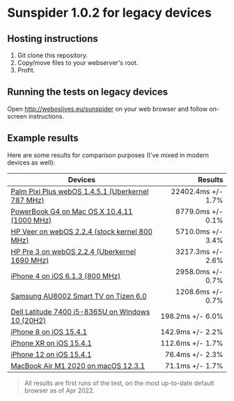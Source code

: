 # Sunspider 1.0.2 for legacy devices

## Hosting instructions
1. Git clone this repository.
2. Copy/move files to your webserver's root.
3. Profit.

## Running the tests on legacy devices
Open http://weboslives.eu/sunspider on your web browser and follow on-screen instructions.

## Example results
Here are some results for comparison purposes (I've mixed in modern devices as well):

| Devices | Results |
| --------------- | ---------------: |
| [Palm Pixi Plus webOS 1.4.5.1 (Uberkernel 787 MHz)](http://weboslives.eu/sunspider/sunspider-1.0.2/results.html?%7B%22v%22:%20%22sunspider-1.0.2%22,%20%223d-cube%22:%5B1254,2581,1352,1330,1514,1463,1515,1470,1367,1342%5D,%223d-morph%22:%5B1912,1850,2616,2223,2131,2197,2182,2207,1923,2089%5D,%223d-raytrace%22:%5B938,918,1028,953,1041,1109,1048,1097,1036,1113%5D,%22access-binary-trees%22:%5B208,275,336,310,290,281,300,245,234,252%5D,%22access-fannkuch%22:%5B716,737,1693,1702,813,809,793,790,766,745%5D,%22access-nbody%22:%5B958,1009,1075,1007,1177,1040,1112,1119,1414,1059%5D,%22access-nsieve%22:%5B453,459,455,456,516,561,486,490,780,465%5D,%22bitops-3bit-bits-in-byte%22:%5B242,199,212,237,208,194,236,247,239,222%5D,%22bitops-bits-in-byte%22:%5B335,390,362,349,394,386,395,391,380,375%5D,%22bitops-bitwise-and%22:%5B531,517,565,579,569,528,536,660,578,610%5D,%22bitops-nsieve-bits%22:%5B832,884,800,759,887,874,814,859,838,782%5D,%22controlflow-recursive%22:%5B96,128,103,118,117,108,111,131,104,118%5D,%22crypto-aes%22:%5B530,518,402,544,517,594,580,437,1236,474%5D,%22crypto-md5%22:%5B304,391,342,359,387,376,390,366,356,342%5D,%22crypto-sha1%22:%5B411,375,337,368,378,364,368,354,328,326%5D,%22date-format-tofte%22:%5B911,959,791,945,972,941,948,889,847,872%5D,%22date-format-xparb%22:%5B1146,1294,1097,1248,1315,1226,1212,1209,1108,1199%5D,%22math-cordic%22:%5B1172,1273,1289,1228,1250,1209,1263,1184,1143,1135%5D,%22math-partial-sums%22:%5B1351,1363,1433,1434,1417,1423,1426,1364,1282,1601%5D,%22math-spectral-norm%22:%5B531,537,544,598,594,545,553,564,533,511%5D,%22regexp-dna%22:%5B264,272,294,296,299,297,294,298,268,267%5D,%22string-base64%22:%5B682,646,626,712,720,715,705,602,615,1349%5D,%22string-fasta%22:%5B1302,1267,1244,1322,1423,1298,1342,1231,1228,1618%5D,%22string-tagcloud%22:%5B850,871,842,934,924,923,943,839,838,815%5D,%22string-unpack-code%22:%5B2218,1591,1609,1758,1739,1742,1759,1568,1638,1565%5D,%22string-validate-input%22:%5B1153,1228,1216,1297,1311,1301,1319,1188,1171,1131%5D%7D) | 22402.4ms +/- 1.7% |
| [PowerBook G4 on Mac OS X 10.4.11 (1000 MHz)](http://weboslives.eu/sunspider/sunspider-1.0.2/results.html?%7B%22v%22:%20%22sunspider-1.0.2%22,%20%223d-cube%22:%5B392,394,392,392,392,393,394,393,392,391%5D,%223d-morph%22:%5B528,514,514,514,518,521,517,520,519,519%5D,%223d-raytrace%22:%5B377,374,377,375,374,378,376,373,379,378%5D,%22access-binary-trees%22:%5B129,129,130,130,129,131,131,129,130,131%5D,%22access-fannkuch%22:%5B725,726,724,725,725,723,724,725,726,724%5D,%22access-nbody%22:%5B411,406,406,407,409,410,407,407,407,408%5D,%22access-nsieve%22:%5B275,275,278,276,272,274,275,275,271,276%5D,%22bitops-3bit-bits-in-byte%22:%5B260,261,260,260,259,259,261,260,259,260%5D,%22bitops-bits-in-byte%22:%5B275,276,274,274,275,274,274,274,274,274%5D,%22bitops-bitwise-and%22:%5B253,252,263,252,252,253,252,253,252,253%5D,%22bitops-nsieve-bits%22:%5B460,459,460,460,460,459,462,461,459,460%5D,%22controlflow-recursive%22:%5B153,154,153,155,156,153,153,153,154,154%5D,%22crypto-aes%22:%5B261,258,260,259,259,260,259,259,259,258%5D,%22crypto-md5%22:%5B175,176,176,175,175,176,176,177,175,176%5D,%22crypto-sha1%22:%5B180,177,178,178,178,178,180,178,177,179%5D,%22date-format-tofte%22:%5B250,247,249,248,251,252,250,250,251,249%5D,%22date-format-xparb%22:%5B178,177,176,175,179,181,176,180,182,179%5D,%22math-cordic%22:%5B443,444,443,442,442,443,442,443,442,442%5D,%22math-partial-sums%22:%5B374,379,372,379,373,372,383,378,373,380%5D,%22math-spectral-norm%22:%5B347,348,347,346,345,348,351,349,347,362%5D,%22regexp-dna%22:%5B997,1001,982,1006,983,981,979,983,978,972%5D,%22string-base64%22:%5B232,223,221,218,217,221,220,220,223,222%5D,%22string-fasta%22:%5B338,340,336,334,332,335,338,332,336,338%5D,%22string-tagcloud%22:%5B270,270,270,268,268,268,270,269,268,268%5D,%22string-unpack-code%22:%5B353,351,354,353,355,350,350,353,350,351%5D,%22string-validate-input%22:%5B178,181,182,177,182,182,177,179,179,178%5D%7D) | 8779.0ms +/- 0.1% |
| [HP Veer on webOS 2.2.4 (stock kernel 800 MHz)](http://weboslives.eu/sunspider/sunspider-1.0.2/results.html?%7B%22v%22:%20%22sunspider-1.0.2%22,%20%223d-cube%22:%5B342,373,275,241,288,326,230,275,284,267%5D,%223d-morph%22:%5B284,273,363,288,377,270,284,295,369,274%5D,%223d-raytrace%22:%5B227,250,224,225,221,265,256,350,231,348%5D,%22access-binary-trees%22:%5B199,69,37,35,73,69,76,75,55,68%5D,%22access-fannkuch%22:%5B158,179,165,143,164,191,166,163,169,164%5D,%22access-nbody%22:%5B193,183,287,186,298,163,205,206,313,193%5D,%22access-nsieve%22:%5B83,82,77,98,100,85,95,87,81,80%5D,%22bitops-3bit-bits-in-byte%22:%5B58,60,67,65,66,57,63,59,72,60%5D,%22bitops-bits-in-byte%22:%5B99,75,88,95,89,89,92,102,92,92%5D,%22bitops-bitwise-and%22:%5B173,107,112,106,115,106,107,108,110,110%5D,%22bitops-nsieve-bits%22:%5B180,264,278,157,307,262,164,171,254,175%5D,%22controlflow-recursive%22:%5B52,53,50,60,46,55,54,55,68,70%5D,%22crypto-aes%22:%5B142,105,151,144,129,209,119,102,139,104%5D,%22crypto-md5%22:%5B154,142,141,147,144,192,111,149,144,232%5D,%22crypto-sha1%22:%5B129,133,128,212,129,158,108,125,130,146%5D,%22date-format-tofte%22:%5B268,329,222,317,268,446,246,271,336,248%5D,%22date-format-xparb%22:%5B445,465,472,480,436,610,512,407,443,476%5D,%22math-cordic%22:%5B223,221,218,218,212,302,214,222,219,315%5D,%22math-partial-sums%22:%5B259,263,255,344,257,334,281,263,260,259%5D,%22math-spectral-norm%22:%5B124,199,190,123,196,259,110,130,200,122%5D,%22regexp-dna%22:%5B186,190,182,185,184,182,250,184,186,183%5D,%22string-base64%22:%5B109,208,121,224,133,126,123,240,208,230%5D,%22string-fasta%22:%5B235,217,236,244,229,234,239,246,234,238%5D,%22string-tagcloud%22:%5B630,430,428,396,546,580,426,403,443,434%5D,%22string-unpack-code%22:%5B574,566,553,556,572,566,565,563,557,552%5D,%22string-validate-input%22:%5B199,279,255,282,196,213,203,281,227,295%5D%7D) | 5710.0ms +/- 3.4% |
| [HP Pre 3 on webOS 2.2.4 (Uberkernel 1690 MHz)](http://weboslives.eu/sunspider/sunspider-1.0.2/results.html?%7B%22v%22:%20%22sunspider-1.0.2%22,%20%223d-cube%22:%5B156,225,175,190,174,171,225,179,154,179%5D,%223d-morph%22:%5B340,164,173,214,209,164,171,161,131,181%5D,%223d-raytrace%22:%5B177,158,231,154,223,208,163,217,168,216%5D,%22access-binary-trees%22:%5B39,24,29,26,20,26,38,26,23,30%5D,%22access-fannkuch%22:%5B105,118,103,100,110,93,100,102,57,103%5D,%22access-nbody%22:%5B156,107,124,191,159,124,149,113,86,120%5D,%22access-nsieve%22:%5B27,27,25,25,32,33,37,31,24,37%5D,%22bitops-3bit-bits-in-byte%22:%5B23,24,23,21,18,24,33,17,32,32%5D,%22bitops-bits-in-byte%22:%5B33,41,41,42,33,52,48,42,63,49%5D,%22bitops-bitwise-and%22:%5B48,50,61,82,44,36,41,55,56,62%5D,%22bitops-nsieve-bits%22:%5B295,192,108,184,103,115,108,108,118,139%5D,%22controlflow-recursive%22:%5B32,17,16,17,21,15,21,23,18,28%5D,%22crypto-aes%22:%5B133,123,96,92,163,97,99,153,205,107%5D,%22crypto-md5%22:%5B100,80,67,80,51,66,88,91,93,140%5D,%22crypto-sha1%22:%5B102,85,83,90,58,72,72,64,80,83%5D,%22date-format-tofte%22:%5B141,212,166,154,145,159,155,157,190,163%5D,%22date-format-xparb%22:%5B238,233,256,232,278,253,256,287,319,244%5D,%22math-cordic%22:%5B138,143,196,141,192,192,189,139,139,188%5D,%22math-partial-sums%22:%5B146,157,152,159,151,156,149,158,150,153%5D,%22math-spectral-norm%22:%5B54,233,64,74,55,65,70,57,65,75%5D,%22regexp-dna%22:%5B89,89,90,91,90,92,90,90,90,95%5D,%22string-base64%22:%5B66,60,76,73,65,64,75,57,74,81%5D,%22string-fasta%22:%5B134,144,144,139,137,153,137,113,153,150%5D,%22string-tagcloud%22:%5B226,212,212,203,227,272,210,211,221,221%5D,%22string-unpack-code%22:%5B306,281,277,322,356,291,275,273,300,278%5D,%22string-validate-input%22:%5B130,127,170,118,130,156,139,103,142,178%5D%7D) | 3217.3ms +/- 2.6% |
| [iPhone 4 on iOS 6.1.3 (800 MHz)](http://weboslives.eu/sunspider/sunspider-1.0.2/results.html?%7B%22v%22:%20%22sunspider-1.0.2%22,%20%223d-cube%22:%5B159,159,161,158,155,158,159,158,157,158%5D,%223d-morph%22:%5B128,129,131,149,129,130,132,130,130,131%5D,%223d-raytrace%22:%5B209,200,199,200,197,198,198,198,198,204%5D,%22access-binary-trees%22:%5B46,42,43,43,43,43,44,44,43,43%5D,%22access-fannkuch%22:%5B87,82,83,83,83,83,83,84,82,83%5D,%22access-nbody%22:%5B78,77,78,74,87,76,75,78,75,75%5D,%22access-nsieve%22:%5B55,53,51,51,52,53,51,54,52,55%5D,%22bitops-3bit-bits-in-byte%22:%5B10,9,9,11,10,10,11,11,9,11%5D,%22bitops-bits-in-byte%22:%5B26,26,26,26,25,26,26,26,27,26%5D,%22bitops-bitwise-and%22:%5B54,55,53,53,56,54,54,55,55,57%5D,%22bitops-nsieve-bits%22:%5B37,38,37,37,39,58,37,38,37,37%5D,%22controlflow-recursive%22:%5B29,31,28,29,29,31,29,31,29,31%5D,%22crypto-aes%22:%5B141,159,146,138,148,142,139,142,140,144%5D,%22crypto-md5%22:%5B53,53,51,51,55,53,54,56,54,55%5D,%22crypto-sha1%22:%5B40,37,38,40,80,39,39,39,37,40%5D,%22date-format-tofte%22:%5B228,236,227,226,249,237,247,226,227,227%5D,%22date-format-xparb%22:%5B255,258,244,251,252,270,251,261,249,253%5D,%22math-cordic%22:%5B93,91,91,96,90,90,90,90,89,89%5D,%22math-partial-sums%22:%5B154,152,155,153,148,149,155,154,148,146%5D,%22math-spectral-norm%22:%5B57,57,59,57,58,59,70,58,58,56%5D,%22regexp-dna%22:%5B119,113,118,126,115,111,114,111,112,115%5D,%22string-base64%22:%5B81,80,83,76,82,82,81,84,82,83%5D,%22string-fasta%22:%5B130,132,130,131,133,130,135,134,129,139%5D,%22string-tagcloud%22:%5B205,175,172,173,187,189,209,193,182,190%5D,%22string-unpack-code%22:%5B361,388,368,372,361,356,380,369,423,359%5D,%22string-validate-input%22:%5B136,142,126,123,132,130,137,132,130,132%5D%7D) | 2958.0ms +/- 0.7% |
| [Samsung AU8002 Smart TV on Tizen 6.0](http://weboslives.eu/sunspider/sunspider-1.0.2/results.html?%7B%22v%22:%20%22sunspider-1.0.2%22,%20%223d-cube%22:%5B60,58,58,58,58,58,57,58,59,63%5D,%223d-morph%22:%5B47,47,45,46,46,46,46,46,45,46%5D,%223d-raytrace%22:%5B79,77,85,77,77,94,76,77,76,76%5D,%22access-binary-trees%22:%5B19,17,18,17,17,18,18,17,17,17%5D,%22access-fannkuch%22:%5B62,62,62,62,62,63,63,62,62,62%5D,%22access-nbody%22:%5B26,25,32,25,30,29,27,27,25,26%5D,%22access-nsieve%22:%5B37,38,38,38,38,38,38,38,37,40%5D,%22bitops-3bit-bits-in-byte%22:%5B10,11,10,11,11,11,11,11,11,11%5D,%22bitops-bits-in-byte%22:%5B21,21,21,20,21,20,21,21,17,21%5D,%22bitops-bitwise-and%22:%5B13,13,13,13,13,13,13,13,13,13%5D,%22bitops-nsieve-bits%22:%5B29,28,28,28,29,28,28,29,29,29%5D,%22controlflow-recursive%22:%5B16,16,16,16,17,16,15,16,16,15%5D,%22crypto-aes%22:%5B57,48,60,55,62,55,47,55,55,57%5D,%22crypto-md5%22:%5B45,46,45,47,46,44,46,45,44,47%5D,%22crypto-sha1%22:%5B58,58,59,57,55,57,55,57,57,58%5D,%22date-format-tofte%22:%5B66,66,66,61,61,63,60,63,65,65%5D,%22date-format-xparb%22:%5B58,57,60,60,58,57,61,58,60,59%5D,%22math-cordic%22:%5B24,32,32,32,31,32,32,24,31,24%5D,%22math-partial-sums%22:%5B90,90,91,92,91,89,91,92,89,91%5D,%22math-spectral-norm%22:%5B17,17,17,17,16,16,17,16,17,17%5D,%22regexp-dna%22:%5B25,25,25,25,25,25,25,26,25,25%5D,%22string-base64%22:%5B69,67,67,68,68,66,68,67,68,68%5D,%22string-fasta%22:%5B61,61,61,61,61,61,61,61,61,61%5D,%22string-tagcloud%22:%5B107,108,87,86,96,96,96,97,96,96%5D,%22string-unpack-code%22:%5B72,73,72,71,73,72,72,72,72,72%5D,%22string-validate-input%22:%5B64,50,48,52,55,47,49,49,53,52%5D%7D) | 1208.6ms +/- 0.7% |
| [Dell Latitude 7400 i5-8365U on Windows 10 (20H2)](http://weboslives.eu/sunspider/sunspider-1.0.2/results.html?%7B%22v%22:%20%22sunspider-1.0.2%22,%20%223d-cube%22:%5B10,9,10,11,10,10,9,10,12,11%5D,%223d-morph%22:%5B9,8,9,9,9,10,9,9,9,10%5D,%223d-raytrace%22:%5B10,9,10,11,12,9,10,11,9,16%5D,%22access-binary-trees%22:%5B3,2,2,2,3,2,3,3,2,4%5D,%22access-fannkuch%22:%5B13,12,14,12,14,12,13,12,12,17%5D,%22access-nbody%22:%5B9,5,5,4,5,4,5,5,5,6%5D,%22access-nsieve%22:%5B6,6,6,6,6,6,6,7,6,9%5D,%22bitops-3bit-bits-in-byte%22:%5B2,2,2,2,2,2,3,2,2,3%5D,%22bitops-bits-in-byte%22:%5B4,3,5,4,4,4,4,4,4,6%5D,%22bitops-bitwise-and%22:%5B3,3,3,3,3,3,3,3,3,3%5D,%22bitops-nsieve-bits%22:%5B5,5,5,6,6,5,6,7,6,7%5D,%22controlflow-recursive%22:%5B3,5,4,4,3,3,3,4,3,4%5D,%22crypto-aes%22:%5B6,8,8,5,6,7,6,7,5,8%5D,%22crypto-md5%22:%5B6,6,6,6,7,5,6,6,7,9%5D,%22crypto-sha1%22:%5B10,11,9,9,10,10,10,10,10,14%5D,%22date-format-tofte%22:%5B8,8,7,7,7,7,7,7,9,9%5D,%22date-format-xparb%22:%5B7,9,7,12,8,7,7,8,7,9%5D,%22math-cordic%22:%5B5,5,6,5,5,5,13,5,6,7%5D,%22math-partial-sums%22:%5B14,15,16,14,14,14,15,14,16,17%5D,%22math-spectral-norm%22:%5B2,2,3,3,2,2,2,4,2,2%5D,%22regexp-dna%22:%5B5,5,5,5,5,6,6,5,5,6%5D,%22string-base64%22:%5B9,9,9,11,9,10,11,12,10,11%5D,%22string-fasta%22:%5B10,9,15,10,9,9,9,10,10,12%5D,%22string-tagcloud%22:%5B12,12,26,13,11,12,12,11,11,19%5D,%22string-unpack-code%22:%5B9,12,13,10,9,9,12,9,10,11%5D,%22string-validate-input%22:%5B8,11,10,8,8,11,10,8,12,9%5D%7D) | 198.2ms +/- 6.0% |
| [iPhone 8 on iOS 15.4.1](http://weboslives.eu/sunspider/sunspider-1.0.2/results.html?%7B%22v%22:%20%22sunspider-1.0.2%22,%20%223d-cube%22:%5B9,7,9,9,9,9,8,9,8,9%5D,%223d-morph%22:%5B6,5,6,6,6,6,6,6,6,6%5D,%223d-raytrace%22:%5B5,5,6,5,5,5,5,5,5,5%5D,%22access-binary-trees%22:%5B2,2,2,2,2,2,2,2,2,2%5D,%22access-fannkuch%22:%5B6,6,6,6,6,6,6,6,6,6%5D,%22access-nbody%22:%5B4,3,4,4,4,3,4,3,4,4%5D,%22access-nsieve%22:%5B3,3,3,3,3,3,3,3,3,3%5D,%22bitops-3bit-bits-in-byte%22:%5B1,1,1,1,1,1,1,1,1,1%5D,%22bitops-bits-in-byte%22:%5B3,3,3,3,3,3,3,3,3,3%5D,%22bitops-bitwise-and%22:%5B3,3,3,3,3,3,3,3,3,3%5D,%22bitops-nsieve-bits%22:%5B5,5,5,6,5,5,5,5,5,5%5D,%22controlflow-recursive%22:%5B2,2,2,2,2,2,4,2,2,2%5D,%22crypto-aes%22:%5B5,5,5,5,5,5,5,12,5,5%5D,%22crypto-md5%22:%5B2,2,3,3,2,2,3,2,2,2%5D,%22crypto-sha1%22:%5B3,3,3,3,3,3,4,3,3,3%5D,%22date-format-tofte%22:%5B8,8,8,8,8,8,8,8,8,8%5D,%22date-format-xparb%22:%5B6,6,6,6,6,6,6,8,6,6%5D,%22math-cordic%22:%5B4,4,4,4,4,4,4,4,4,4%5D,%22math-partial-sums%22:%5B4,4,4,5,4,4,4,4,4,4%5D,%22math-spectral-norm%22:%5B2,2,2,2,2,2,2,2,2,2%5D,%22regexp-dna%22:%5B10,10,10,10,10,10,10,9,10,9%5D,%22string-base64%22:%5B4,4,4,4,4,4,4,4,4,4%5D,%22string-fasta%22:%5B6,6,6,6,6,6,6,6,6,6%5D,%22string-tagcloud%22:%5B11,10,9,10,10,11,11,10,10,10%5D,%22string-unpack-code%22:%5B22,24,24,23,23,23,29,23,23,23%5D,%22string-validate-input%22:%5B5,5,5,5,5,5,7,5,5,5%5D%7D) | 142.9ms +/- 2.2% |
| [iPhone XR on iOS 15.4.1](http://weboslives.eu/sunspider/sunspider-1.0.2/results.html?%7B%22v%22:%20%22sunspider-1.0.2%22,%20%223d-cube%22:%5B8,7,9,9,9,7,9,5,8,10%5D,%223d-morph%22:%5B6,6,6,5,6,6,6,4,6,6%5D,%223d-raytrace%22:%5B4,4,4,4,5,5,5,4,6,5%5D,%22access-binary-trees%22:%5B2,1,1,1,1,1,1,3,1,1%5D,%22access-fannkuch%22:%5B5,5,5,5,4,4,5,5,5,5%5D,%22access-nbody%22:%5B3,3,3,3,3,2,3,2,2,2%5D,%22access-nsieve%22:%5B2,2,2,2,2,2,2,2,2,2%5D,%22bitops-3bit-bits-in-byte%22:%5B1,1,1,1,1,1,1,1,1,1%5D,%22bitops-bits-in-byte%22:%5B2,2,2,2,2,2,2,2,2,2%5D,%22bitops-bitwise-and%22:%5B2,3,2,2,2,2,2,2,2,2%5D,%22bitops-nsieve-bits%22:%5B4,4,4,4,4,4,4,4,4,4%5D,%22controlflow-recursive%22:%5B2,2,2,2,2,2,2,2,2,2%5D,%22crypto-aes%22:%5B4,4,4,4,4,4,4,4,4,4%5D,%22crypto-md5%22:%5B2,2,2,2,2,2,2,2,2,2%5D,%22crypto-sha1%22:%5B2,2,2,2,2,2,2,2,2,2%5D,%22date-format-tofte%22:%5B6,6,6,6,6,6,6,6,6,6%5D,%22date-format-xparb%22:%5B4,4,4,5,5,4,5,5,5,5%5D,%22math-cordic%22:%5B3,3,3,3,3,3,3,3,3,3%5D,%22math-partial-sums%22:%5B4,4,4,4,4,3,4,4,4,4%5D,%22math-spectral-norm%22:%5B1,2,1,1,2,1,2,2,2,2%5D,%22regexp-dna%22:%5B7,7,7,7,7,7,7,7,7,7%5D,%22string-base64%22:%5B3,3,3,3,3,4,3,3,3,4%5D,%22string-fasta%22:%5B5,5,5,5,5,5,5,5,5,5%5D,%22string-tagcloud%22:%5B8,8,7,7,7,7,7,7,7,7%5D,%22string-unpack-code%22:%5B18,18,18,19,18,18,18,18,19,19%5D,%22string-validate-input%22:%5B6,4,6,4,6,4,4,4,4,4%5D%7D) | 112.6ms +/- 1.7% |
| [iPhone 12 on iOS 15.4.1](http://weboslives.eu/sunspider/sunspider-1.0.2/results.html?%7B%22v%22:%20%22sunspider-1.0.2%22,%20%223d-cube%22:%5B5,6,6,6,6,6,6,6,6,6%5D,%223d-morph%22:%5B3,4,4,4,4,4,4,4,4,4%5D,%223d-raytrace%22:%5B4,3,3,3,3,3,3,3,3,3%5D,%22access-binary-trees%22:%5B1,1,1,1,1,1,1,1,1,1%5D,%22access-fannkuch%22:%5B3,3,3,3,3,3,3,3,3,3%5D,%22access-nbody%22:%5B1,1,1,1,1,1,1,1,1,1%5D,%22access-nsieve%22:%5B1,1,1,1,1,1,1,1,1,1%5D,%22bitops-3bit-bits-in-byte%22:%5B0,0,0,0,0,0,0,0,0,0%5D,%22bitops-bits-in-byte%22:%5B2,2,2,2,2,2,2,2,2,2%5D,%22bitops-bitwise-and%22:%5B2,2,2,2,2,2,2,2,2,2%5D,%22bitops-nsieve-bits%22:%5B3,3,3,3,3,3,3,3,3,3%5D,%22controlflow-recursive%22:%5B1,1,1,1,1,1,1,1,1,1%5D,%22crypto-aes%22:%5B2,2,3,4,2,2,2,3,2,2%5D,%22crypto-md5%22:%5B1,1,1,1,1,1,1,1,1,1%5D,%22crypto-sha1%22:%5B1,1,2,1,1,1,1,1,1,2%5D,%22date-format-tofte%22:%5B4,4,4,4,4,4,4,4,4,4%5D,%22date-format-xparb%22:%5B3,3,3,3,3,3,3,3,3,6%5D,%22math-cordic%22:%5B2,2,2,2,2,1,2,1,2,2%5D,%22math-partial-sums%22:%5B2,3,2,2,2,2,2,3,2,2%5D,%22math-spectral-norm%22:%5B1,1,1,1,1,1,1,1,1,1%5D,%22regexp-dna%22:%5B5,5,5,5,5,5,5,5,5,5%5D,%22string-base64%22:%5B2,2,2,2,2,2,2,2,2,2%5D,%22string-fasta%22:%5B3,3,3,3,3,3,3,3,3,4%5D,%22string-tagcloud%22:%5B5,5,5,5,5,5,6,5,5,7%5D,%22string-unpack-code%22:%5B14,14,16,16,15,15,15,15,15,15%5D,%22string-validate-input%22:%5B3,2,2,2,3,2,2,2,2,2%5D%7D) | 76.4ms +/- 2.3% |
| [MacBook Air M1 2020 on macOS 12.3.1](http://weboslives.eu/sunspider/sunspider-1.0.2/results.html?%7B%22v%22:%20%22sunspider-1.0.2%22,%20%223d-cube%22:%5B6,5,5,6,6,6,4,6,5,5%5D,%223d-morph%22:%5B4,4,4,4,4,4,4,4,4,4%5D,%223d-raytrace%22:%5B3,3,3,3,3,3,3,3,3,3%5D,%22access-binary-trees%22:%5B1,1,1,1,1,2,1,1,1,1%5D,%22access-fannkuch%22:%5B4,4,4,4,4,4,4,4,4,4%5D,%22access-nbody%22:%5B1,1,1,1,1,1,1,1,1,1%5D,%22access-nsieve%22:%5B1,1,1,1,1,1,1,1,1,1%5D,%22bitops-3bit-bits-in-byte%22:%5B0,0,0,0,0,0,0,0,0,0%5D,%22bitops-bits-in-byte%22:%5B1,1,1,2,1,2,1,1,1,1%5D,%22bitops-bitwise-and%22:%5B2,2,2,2,2,2,2,2,2,2%5D,%22bitops-nsieve-bits%22:%5B3,3,3,3,3,3,3,3,3,3%5D,%22controlflow-recursive%22:%5B1,1,1,1,1,1,1,1,1,1%5D,%22crypto-aes%22:%5B2,2,2,2,2,2,2,2,2,2%5D,%22crypto-md5%22:%5B1,1,1,1,1,1,1,1,1,1%5D,%22crypto-sha1%22:%5B1,1,2,2,1,1,1,1,1,1%5D,%22date-format-tofte%22:%5B4,5,3,4,4,3,3,5,4,4%5D,%22date-format-xparb%22:%5B2,2,2,2,2,2,2,2,2,2%5D,%22math-cordic%22:%5B1,1,1,2,1,1,2,1,1,3%5D,%22math-partial-sums%22:%5B2,2,2,2,2,2,2,2,2,2%5D,%22math-spectral-norm%22:%5B1,1,1,1,1,1,1,1,1,1%5D,%22regexp-dna%22:%5B6,5,6,6,5,5,5,5,6,5%5D,%22string-base64%22:%5B2,2,2,2,2,2,2,2,2,2%5D,%22string-fasta%22:%5B3,3,3,3,3,3,3,3,3,3%5D,%22string-tagcloud%22:%5B5,5,5,5,5,5,4,4,5,4%5D,%22string-unpack-code%22:%5B12,12,13,13,13,13,13,13,13,13%5D,%22string-validate-input%22:%5B2,2,2,2,2,2,2,2,2,2%5D%7D) | 71.1ms +/- 1.7% |

> All results are first runs of the test, on the most up-to-date default browser as of Apr 2022.
